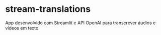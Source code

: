# stream-translations
App desenvolvido com Streamlit e API OpenAI para transcrever áudios e vídeos em texto
